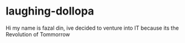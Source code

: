# laughing-dollopa
Hi my name is fazal din, ive decided to venture into IT because its the Revolution of Tommorrow 
